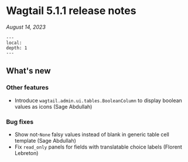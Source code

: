 # Wagtail 5.1.1 release notes

_August 14, 2023_

```{contents}
---
local:
depth: 1
---
```

## What's new


### Other features

 * Introduce `wagtail.admin.ui.tables.BooleanColumn` to display boolean values as icons (Sage Abdullah)

### Bug fixes

 * Show not-`None` falsy values instead of blank in generic table cell template (Sage Abdullah)
 * Fix `read_only` panels for fields with translatable choice labels (Florent Lebreton)
